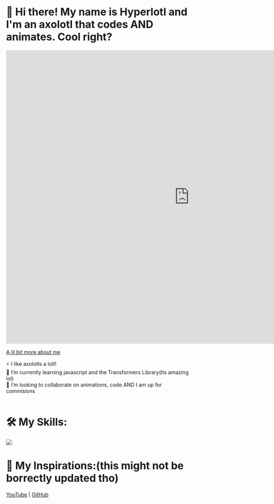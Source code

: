 <h1>👋  Hi there! My name is Hyperlotl and I'm an axolotl that codes AND animates. Cool right?</h1>
<iframe src="https://hyperlotl.github.io/Website.html" width="1000" height="800" style="border:none;"></iframe>
<p><a href="https://Hyperlotl.github.io/pages/aboutme" target="_self">A lil bit more about me</a></p>
<p> </p>
⚡ I like axolotls a lotl!</br>
🌱 I’m currently learning javascript and the Transformers Library(Its amazing lol)</br>
💞️ I’m looking to collaborate on animations, code AND I am up for commisions</br>  
</br>
<h1>🛠️ My Skills:</h1>

  <a href="https://skillicons.dev">
    <img src="https://skillicons.dev/icons?i=py,godot,js,ts,vscode,html,sketchup&perline=6" />
  </a><br>

<h1>🌟 My Inspirations:(this might not be borrectly updated tho)</h1>

<!---
- 👋 Hi, I’m @Hyperlotl
- 👀 I’m interested in ...
- 🌱 I’m currently learning ...
- 💞️ I’m looking to collaborate on ...
- 📫 How to reach me ...
- 😄 Pronouns: ...
- ⚡ Fun fact: ...


Hyperlotl/Hyperlotl is a ✨ special ✨ repository because its `README.md` (this file) appears on your GitHub profile.
You can click the Preview link to take a look at your changes.


--->

<!-- Add a blank line to break out of HTML mode -->

[YouTube](https://www.youtube.com/@Hyperlotl) | [GitHub](https://github.com/Hyperlotl)



